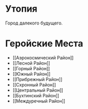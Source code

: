 # Утопия

Город далекого будущего.

# Геройские Места

* [[Аэрокосмический Район]]
* [[Лесной Район]]
* [[Горный Район]]
* [[Южный Район]]
* [[Прибрежный Район]]
* [[Схронный Район]]
* [[Центральный Район]]
* [[Бухтинский Район]]
* [[Междуречный Район]]
